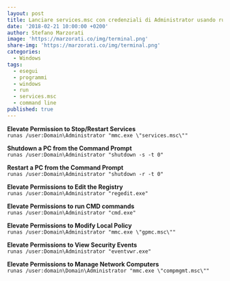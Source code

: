 ```yaml
---
layout: post
title: Lanciare services.msc con credenziali di Administrator usando runas
date: '2018-02-21 10:00:00 +0200'
author: Stefano Marzorati
image: 'https://marzorati.co/img/terminal.png'
share-img: 'https://marzorati.co/img/terminal.png'
categories:
  - Windows
tags:
  - esegui
  - programmi
  - windows
  - run
  - services.msc
  - command line
published: true
---
```

**Elevate Permission to Stop/Restart Services**   
`runas /user:Domain\Administrator "mmc.exe \"services.msc\""`

**Shutdown a PC from the Command Prompt**   
`runas /user:Domain\Administrator "shutdown -s -t 0"`

**Restart a PC from the Command Prompt**   
`runas /user:Domain\Administrator "shutdown -r -t 0"`

**Elevate Permissions to Edit the Registry**   
`runas /user:Domain\Administrator "regedit.exe"`

**Elevate Permissions to run CMD commands**   
`runas /user:Domain\Administrator "cmd.exe"`

**Elevate Permissions to Modify Local Policy**   
`runas /user:Domain\Administrator "mmc.exe \"gpmc.msc\""`

**Elevate Permissions to View Security Events**   
`runas /user:Domain\Administrator "eventvwr.exe"`

**Elevate Permissions to Manage Network Computers**   
`runas /user:domain\Domain\Administrator "mmc.exe \"compmgmt.msc\""`
